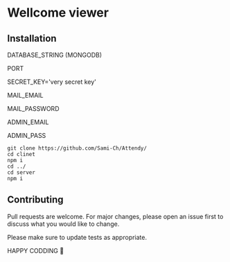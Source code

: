 # Wellcome viewer   
## Installation


DATABASE_STRING (MONGODB)


PORT


SECRET_KEY='very secret key'


MAIL_EMAIL


MAIL_PASSWORD


ADMIN_EMAIL


ADMIN_PASS

    git clone https://github.com/Sami-Ch/Attendy/
    cd clinet
    npm i
    cd ../
    cd server
    npm i


## Contributing

Pull requests are welcome. For major changes, please open an issue first
to discuss what you would like to change.


Please make sure to update tests as appropriate.


HAPPY CODDING 🤗


